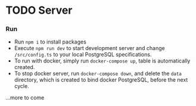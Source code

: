 # TODO Server

### Run
- Run `npm i` to install packages
- Execute `npm run dev` to start development server and change `/src/config.ts` to your local PostgreSQL specifications.
- To run with docker, simply run `docker-compose up`, table is automatically created.
- To stop docker server, run `docker-compose down`, and delete the `data` directory, which is created to bind docker PostgreSQL, before the next cycle.

...more to come